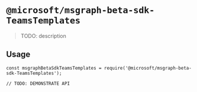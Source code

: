 # `@microsoft/msgraph-beta-sdk-TeamsTemplates`

> TODO: description

## Usage

```
const msgraphBetaSdkTeamsTemplates = require('@microsoft/msgraph-beta-sdk-TeamsTemplates');

// TODO: DEMONSTRATE API
```
